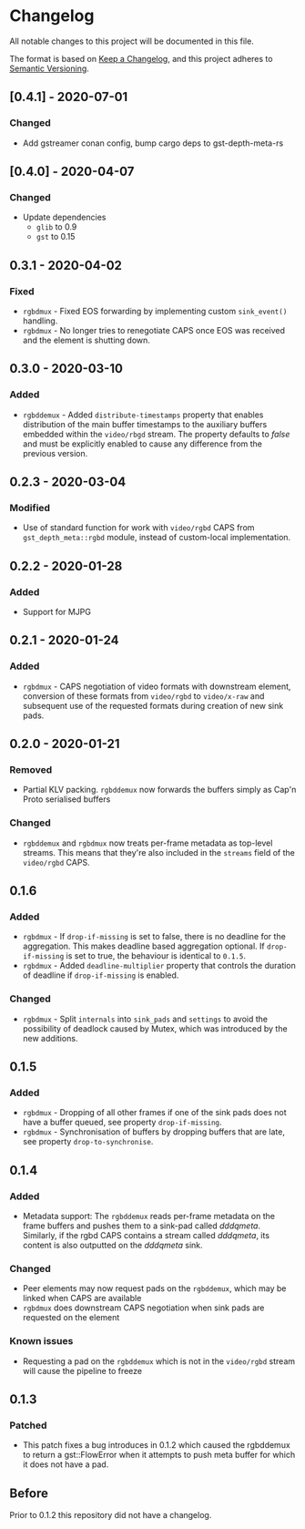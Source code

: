 # Changelog
All notable changes to this project will be documented in this file.

The format is based on [Keep a Changelog](https://keepachangelog.com/en/1.0.0/),
and this project adheres to [Semantic Versioning](https://semver.org/spec/v2.0.0.html).

## [0.4.1] - 2020-07-01
### Changed
- Add gstreamer conan config, bump cargo deps to gst-depth-meta-rs

## [0.4.0] - 2020-04-07
### Changed
- Update dependencies
  - `glib` to 0.9
  - `gst` to 0.15

## 0.3.1 - 2020-04-02

### Fixed
- `rgbdmux` - Fixed EOS forwarding by implementing custom `sink_event()` handling.
- `rgbdmux` - No longer tries to renegotiate CAPS once EOS was received and the element is shutting down.

## 0.3.0 - 2020-03-10

### Added
- `rgbddemux` - Added `distribute-timestamps` property that enables distribution of the main buffer timestamps to the auxiliary buffers embedded within the `video/rbgd` stream. The property defaults to *false* and must be explicitly enabled to cause any difference from the previous version.


## 0.2.3 - 2020-03-04

### Modified
- Use of standard function for work with `video/rgbd` CAPS from `gst_depth_meta::rgbd` module, instead of custom-local implementation.


## 0.2.2 - 2020-01-28

### Added
- Support for MJPG


## 0.2.1 - 2020-01-24

### Added
- `rgbdmux` - CAPS negotiation of video formats with downstream element, conversion of these formats from `video/rgbd` to `video/x-raw` and subsequent use of the requested formats during creation of new sink pads.


## 0.2.0 - 2020-01-21

### Removed

- Partial KLV packing. `rgbddemux` now forwards the buffers simply as Cap'n Proto serialised buffers

### Changed

- `rgbddemux` and `rgbdmux` now treats per-frame metadata as top-level streams. This means that they're also included in the `streams` field of the `video/rgbd` CAPS.


## 0.1.6

### Added
- `rgbdmux` - If `drop-if-missing` is set to false, there is no deadline for the aggregation. This makes deadline based aggregation optional. If `drop-if-missing` is set to true, the behaviour is identical to `0.1.5`.
- `rgbdmux` - Added `deadline-multiplier` property that controls the duration of deadline if `drop-if-missing` is enabled.

### Changed
- `rgbdmux` - Split `internals` into `sink_pads` and `settings` to avoid the possibility of deadlock caused by Mutex, which was introduced by the new additions.


## 0.1.5

### Added
- `rgbdmux` - Dropping of all other frames if one of the sink pads does not have a buffer queued, see property `drop-if-missing`.
- `rgbdmux` - Synchronisation of buffers by dropping buffers that are late, see property `drop-to-synchronise`.


## 0.1.4

### Added
- Metadata support: The `rgbddemux` reads per-frame metadata on the frame buffers and pushes them to a sink-pad called *dddqmeta*. Similarly, if the rgbd CAPS contains a stream called *dddqmeta*, its content is also outputted on the *dddqmeta* sink.

### Changed
- Peer elements may now request pads on the `rgbddemux`, which may be linked when CAPS are available
- `rgbdmux` does downstream CAPS negotiation when sink pads are requested on the element

### Known issues
- Requesting a pad on the `rgbddemux` which is not in the `video/rgbd` stream will cause the pipeline to freeze  


## 0.1.3

### Patched
- This patch fixes a bug introduces in 0.1.2 which caused the rgbddemux to return a gst::FlowError when it attempts to push meta buffer for which it does not have a pad.

## Before
Prior to 0.1.2 this repository did not have a changelog.
